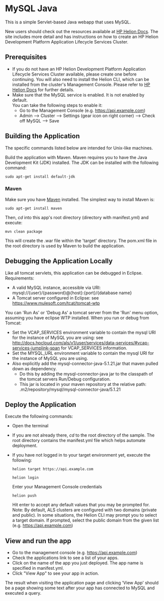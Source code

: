 # MySQL Java 

This is a simple Servlet-based Java webapp that uses MySQL. 

New users should check out the resources available at [HP Helion Docs](http://docs.hpcloud.com/helion/devplatform/workbook/database/java/). 
The site includes more detail and has instructions on how to create an HP
Helion Development Platform Application Lifecycle Services Cluster.

## Prerequisites
- If you do not have an HP Helion Development Platform Application Lifecycle 
  Services Cluster available, please create one before continuing. You will also
  need to install the Helion CLI, which can be installed from the cluster's
  Management Console. Please refer to [HP Helion Docs](http://docs.hpcloud.com/helion/devplatform/workbook/database/java/) 
  for further details.  
- Make sure that the MySQL service is enabled. It is not enabled by default.    
  You can take the following steps to enable it:
    - Go to the Management Console (e.g. https://api.example.com)
    - Admin --> Cluster --> Settings (gear icon on right corner) --> Check off 
      MySQL --> Save
      
## Building the Application

The specific commands listed below are intended for Unix-like machines.

Build the application with Maven. Maven requires you to have the Java Development
Kit (JDK) installed. The JDK can be installed with the following command:

    sudo apt-get install default-jdk

### Maven

Make sure you have [Maven](http://maven.apache.org/ "Maven") installed.
The simplest way to install Maven is:

    sudo apt-get install maven

Then, *cd* into this app's root directory (directory with manifest.yml) and execute:

    mvn clean package

This will create the .war file within the 'target' directory. The pom.xml file 
in the root directory is used by Maven to build the application.

## Debugging the Application Locally

Like all tomcat servlets, this application can be debugged in Eclipse. 
Requirements: 

- A valid MySQL instance, accessible via URI: mysql://{user}/{password}@{host}:{port}/{database name}
- A Tomcat server configured in Eclipse: see https://www.mulesoft.com/tcat/tomcat-wtp


You can 'Run As' or 'Debug As' a tomcat server from the 'Run' menu option, assuming you have eclipse WTP installed.
When you run or debug from Tomcat:
- Set the VCAP_SERVICES environment variable to contain the mysql URI for the instance of MySQL you are using: see http://docs.hpcloud.com/als/v1/user/services/data-services/#vcap-services-jumplink-span for VCAP_SERVICES information.
- Set the MYSQL_URL environment variable to contain the mysql URI for the instance of MySQL you are using.
- Also explicitly add the mysql-connector-java-5.1.21.jar that maven pulled down as dependency.
  - Do this by adding the mysql-connector-java jar to the classpath of the tomcat servers Run/Debug configuration.
  - This jar is located in your maven repository  at the relative path: .m2/repository/mysql/mysql-connector-java/5.1.21 

## Deploy the Application

Execute the following commands:

- Open the terminal
- If you are not already there, *cd* to the root directory of the sample. The 
  root directory contains the manifest.yml file which helps automate deployment. 
- If you have not logged in to your target environment yet, execute the following:

    `helion target https://api.example.com`
    
    `helion login`
    
    Enter your Management Console credentials
    
    `helion push`

    Hit enter to accept any default values that you may be prompted for. 
    Note: By default, ALS clusters are configured with two domains (private and
    public). In some situations, the Helion CLI may prompt you to select a target
    domain. If prompted, select the public domain from the given list (e.g. https://api.example.com)

## View and run the app
- Go to the management console (e.g. https://api.example.com)
- Check the applications link to see a list of your apps.
- Click on the name of the app you just deployed. The app name is specified in 
  manifest.yml.
- Click "View App" to see your app in action.

The result when visiting the application page and clicking 'View App' should be
a page showing some text after your app has connected to MySQL and executed a 
query.
